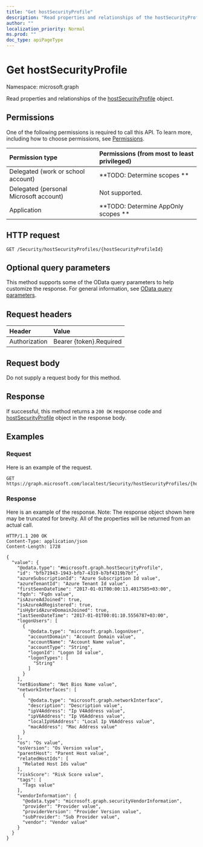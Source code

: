 ```yaml
---
title: "Get hostSecurityProfile"
description: "Read properties and relationships of the hostSecurityProfile object."
author: ""
localization_priority: Normal
ms.prod: ""
doc_type: apiPageType
---
```


# Get hostSecurityProfile

Namespace: microsoft.graph

Read properties and relationships of the [hostSecurityProfile](../resources/hostsecurityprofile.md) object.

## Permissions
One of the following permissions is required to call this API. To learn more, including how to choose permissions, see [Permissions](/concepts/permissions-reference.md).

|Permission type|Permissions (from most to least privileged)|
|:---|:---|
|Delegated (work or school account)|**TODO: Determine scopes **|
|Delegated (personal Microsoft account)|Not supported.|
|Application|**TODO: Determine AppOnly scopes **|

## HTTP request
<!-- {
  "blockType": "ignored"
}
-->
``` http
GET /Security/hostSecurityProfiles/{hostSecurityProfileId}
```

## Optional query parameters
This method supports some of the OData query parameters to help customize the response. For general information, see [OData query parameters](/graph/query-parameters).

## Request headers
|Header|Value|
|:---|:---|
|Authorization|Bearer {token}.Required|

## Request body
Do not supply a request body for this method.

## Response
If successful, this method returns a `200 OK` response code and [hostSecurityProfile](../resources/hostsecurityprofile.md) object in the response body.

## Examples

### Request
Here is an example of the request.
<!-- {
  "blockType": "request",
  "name": "get_hostsecurityprofile"
}
-->
``` http
GET https://graph.microsoft.com/localtest/Security/hostSecurityProfiles/{hostSecurityProfileId}
```

### Response
Here is an example of the response. Note: The response object shown here may be truncated for brevity. All of the properties will be returned from an actual call.
<!-- {
  "blockType": "response",
  "truncated": true,
  "@odata.type": "microsoft.graph.hostSecurityProfile"
}
-->
``` http
HTTP/1.1 200 OK
Content-Type: application/json
Content-Length: 1728

{
  "value": {
    "@odata.type": "#microsoft.graph.hostSecurityProfile",
    "id": "bfb71943-1943-bfb7-4319-b7bf4319b7bf",
    "azureSubscriptionId": "Azure Subscription Id value",
    "azureTenantId": "Azure Tenant Id value",
    "firstSeenDateTime": "2017-01-01T00:00:13.4017585+03:00",
    "fqdn": "Fqdn value",
    "isAzureAdJoined": true,
    "isAzureAdRegistered": true,
    "isHybridAzureDomainJoined": true,
    "lastSeenDateTime": "2017-01-01T00:01:10.5556787+03:00",
    "logonUsers": [
      {
        "@odata.type": "microsoft.graph.logonUser",
        "accountDomain": "Account Domain value",
        "accountName": "Account Name value",
        "accountType": "String",
        "logonId": "Logon Id value",
        "logonTypes": [
          "String"
        ]
      }
    ],
    "netBiosName": "Net Bios Name value",
    "networkInterfaces": [
      {
        "@odata.type": "microsoft.graph.networkInterface",
        "description": "Description value",
        "ipV4Address": "Ip V4Address value",
        "ipV6Address": "Ip V6Address value",
        "localIpV6Address": "Local Ip V6Address value",
        "macAddress": "Mac Address value"
      }
    ],
    "os": "Os value",
    "osVersion": "Os Version value",
    "parentHost": "Parent Host value",
    "relatedHostIds": [
      "Related Host Ids value"
    ],
    "riskScore": "Risk Score value",
    "tags": [
      "Tags value"
    ],
    "vendorInformation": {
      "@odata.type": "microsoft.graph.securityVendorInformation",
      "provider": "Provider value",
      "providerVersion": "Provider Version value",
      "subProvider": "Sub Provider value",
      "vendor": "Vendor value"
    }
  }
}
```

